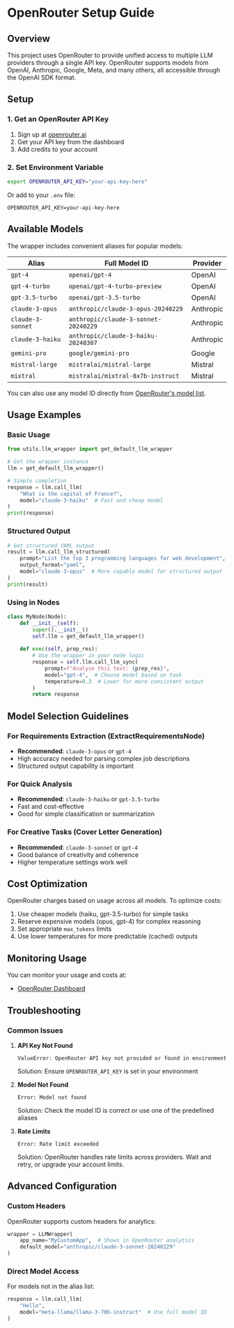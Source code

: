 # OpenRouter Setup Guide

## Overview

This project uses OpenRouter to provide unified access to multiple LLM providers through a single API key. OpenRouter supports models from OpenAI, Anthropic, Google, Meta, and many others, all accessible through the OpenAI SDK format.

## Setup

### 1. Get an OpenRouter API Key

1. Sign up at [openrouter.ai](https://openrouter.ai/)
2. Get your API key from the dashboard
3. Add credits to your account

### 2. Set Environment Variable

```bash
export OPENROUTER_API_KEY="your-api-key-here"
```

Or add to your `.env` file:
```
OPENROUTER_API_KEY=your-api-key-here
```

## Available Models

The wrapper includes convenient aliases for popular models:

| Alias | Full Model ID | Provider |
|-------|---------------|----------|
| `gpt-4` | `openai/gpt-4` | OpenAI |
| `gpt-4-turbo` | `openai/gpt-4-turbo-preview` | OpenAI |
| `gpt-3.5-turbo` | `openai/gpt-3.5-turbo` | OpenAI |
| `claude-3-opus` | `anthropic/claude-3-opus-20240229` | Anthropic |
| `claude-3-sonnet` | `anthropic/claude-3-sonnet-20240229` | Anthropic |
| `claude-3-haiku` | `anthropic/claude-3-haiku-20240307` | Anthropic |
| `gemini-pro` | `google/gemini-pro` | Google |
| `mistral-large` | `mistralai/mistral-large` | Mistral |
| `mixtral` | `mistralai/mixtral-8x7b-instruct` | Mistral |

You can also use any model ID directly from [OpenRouter's model list](https://openrouter.ai/models).

## Usage Examples

### Basic Usage

```python
from utils.llm_wrapper import get_default_llm_wrapper

# Get the wrapper instance
llm = get_default_llm_wrapper()

# Simple completion
response = llm.call_llm(
    "What is the capital of France?",
    model="claude-3-haiku"  # Fast and cheap model
)
print(response)
```

### Structured Output

```python
# Get structured YAML output
result = llm.call_llm_structured(
    prompt="List the top 3 programming languages for web development",
    output_format="yaml",
    model="claude-3-opus"  # More capable model for structured output
)
print(result)
```

### Using in Nodes

```python
class MyNode(Node):
    def __init__(self):
        super().__init__()
        self.llm = get_default_llm_wrapper()
    
    def exec(self, prep_res):
        # Use the wrapper in your node logic
        response = self.llm.call_llm_sync(
            prompt=f"Analyze this text: {prep_res}",
            model="gpt-4",  # Choose model based on task
            temperature=0.3  # Lower for more consistent output
        )
        return response
```

## Model Selection Guidelines

### For Requirements Extraction (ExtractRequirementsNode)
- **Recommended**: `claude-3-opus` or `gpt-4`
- High accuracy needed for parsing complex job descriptions
- Structured output capability is important

### For Quick Analysis
- **Recommended**: `claude-3-haiku` or `gpt-3.5-turbo`
- Fast and cost-effective
- Good for simple classification or summarization

### For Creative Tasks (Cover Letter Generation)
- **Recommended**: `claude-3-sonnet` or `gpt-4`
- Good balance of creativity and coherence
- Higher temperature settings work well

## Cost Optimization

OpenRouter charges based on usage across all models. To optimize costs:

1. Use cheaper models (haiku, gpt-3.5-turbo) for simple tasks
2. Reserve expensive models (opus, gpt-4) for complex reasoning
3. Set appropriate `max_tokens` limits
4. Use lower temperatures for more predictable (cached) outputs

## Monitoring Usage

You can monitor your usage and costs at:
- [OpenRouter Dashboard](https://openrouter.ai/dashboard)

## Troubleshooting

### Common Issues

1. **API Key Not Found**
   ```
   ValueError: OpenRouter API key not provided or found in environment
   ```
   Solution: Ensure `OPENROUTER_API_KEY` is set in your environment

2. **Model Not Found**
   ```
   Error: Model not found
   ```
   Solution: Check the model ID is correct or use one of the predefined aliases

3. **Rate Limits**
   ```
   Error: Rate limit exceeded
   ```
   Solution: OpenRouter handles rate limits across providers. Wait and retry, or upgrade your account limits.

## Advanced Configuration

### Custom Headers

OpenRouter supports custom headers for analytics:

```python
wrapper = LLMWrapper(
    app_name="MyCustomApp",  # Shows in OpenRouter analytics
    default_model="anthropic/claude-3-sonnet-20240229"
)
```

### Direct Model Access

For models not in the alias list:

```python
response = llm.call_llm(
    "Hello",
    model="meta-llama/llama-3-70b-instruct"  # Use full model ID
)
```